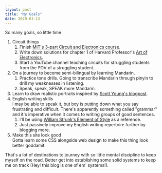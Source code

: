 ```yaml
---
layout: post
title: "My Goals"
date: 2020-03-13
---
```


So many goals, so little time

1. Circuit things
    1. Finish [MIT's 3-part Circuit and Electronics course](https://www.edx.org/xseries/mitx-circuits-and-electronics).
    2. Write down solutions for chapter 1 of Harvard Professor's [Art of Electronics](https://www.cambridge.org/my/academic/subjects/physics/electronics-physicists/art-electronics-3rd-edition?format=HB&isbn=9780521809269).
    3. Start a YouTube channel teaching circuits for struggling students from the POV of a struggling student.
2. On a journey to become semi-bilingual by learning Mandarin.
    1. Practice tone drills. Going to transcribe Mandarin through pinyin to drill my weaknesses in listening.
    2. Speak, speak, SPEAK more Mandarin.
3. Learn to draw realistic portraits inspired by [Scott Young's blogpost](https://www.scotthyoung.com/blog/myprojects/portrait-challenge/).
4. English writing skills  
 I may be able to speak it, but boy is putting down what you say frustrating and difficult. There's apparently something called "grammar" and it's imperative when it comes to writing groups of good sentences.
    1. I'll be using [William Strunk's Element of Style](https://www.goodreads.com/book/show/33514.The_Elements_of_Style) as a reference.
    2. Just passively improve my English writing repertoire further by blogging more.
5. Make this site look good  
 Gotta learn some CSS alongside web design to make this thing look better goddamit.
  
That's a lot of destinations to journey with so little mental discipline to keep myself on the road. Better get into establishing some solid systems to keep me on track (Hey! this blog is one of em' systems!).
